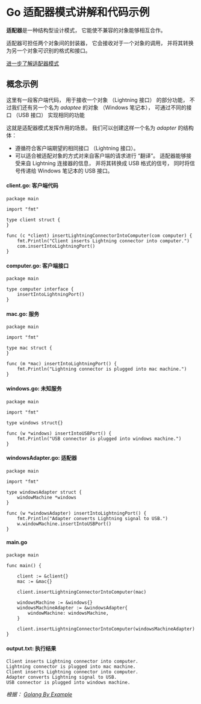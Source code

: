 # Go **适配器**模式讲解和代码示例

**适配器**是一种结构型设计模式， 它能使不兼容的对象能够相互合作。

适配器可担任两个对象间的封装器， 它会接收对于一个对象的调用， 并将其转换为另一个对象可识别的格式和接口。

[ 进一步了解适配器模式 ](https://refactoringguru.cn/design-patterns/adapter)



## 概念示例

这里有一段客户端代码， 用于接收一个对象 （Lightning 接口） 的部分功能， 不过我们还有另一个名为 *adaptee* 的对象 （Windows 笔记本）， 可通过不同的接口 （USB 接口） 实现相同的功能

这就是适配器模式发挥作用的场景。 我们可以创建这样一个名为 *adapter* 的结构体：

- 遵循符合客户端期望的相同接口 （Lightning 接口）。
- 可以适合被适配对象的方式对来自客户端的请求进行 “翻译”。 适配器能够接受来自 Lightning 连接器的信息， 并将其转换成 USB 格式的信号， 同时将信号传递给 Windows 笔记本的 USB 接口。

####  **client.go:** 客户端代码

```
package main

import "fmt"

type client struct {
}

func (c *client) insertLightningConnectorIntoComputer(com computer) {
    fmt.Println("Client inserts Lightning connector into computer.")
    com.insertIntoLightningPort()
}
```

####  **computer.go:** 客户端接口

```
package main

type computer interface {
    insertIntoLightningPort()
}
```

####  **mac.go:** 服务

```
package main

import "fmt"

type mac struct {
}

func (m *mac) insertIntoLightningPort() {
    fmt.Println("Lightning connector is plugged into mac machine.")
}
```

####  **windows.go:** 未知服务

```
package main

import "fmt"

type windows struct{}

func (w *windows) insertIntoUSBPort() {
    fmt.Println("USB connector is plugged into windows machine.")
}
```

####  **windowsAdapter.go:** 适配器

```
package main

import "fmt"

type windowsAdapter struct {
    windowMachine *windows
}

func (w *windowsAdapter) insertIntoLightningPort() {
    fmt.Println("Adapter converts Lightning signal to USB.")
    w.windowMachine.insertIntoUSBPort()
}
```

####  **main.go**

```
package main

func main() {

    client := &client{}
    mac := &mac{}

    client.insertLightningConnectorIntoComputer(mac)

    windowsMachine := &windows{}
    windowsMachineAdapter := &windowsAdapter{
        windowMachine: windowsMachine,
    }

    client.insertLightningConnectorIntoComputer(windowsMachineAdapter)
}
```

####  **output.txt:** 执行结果

```
Client inserts Lightning connector into computer.
Lightning connector is plugged into mac machine.
Client inserts Lightning connector into computer.
Adapter converts Lightning signal to USB.
USB connector is plugged into windows machine.
```

*根据： [Golang By Example](https://golangbyexample.com/adapter-design-pattern-go/)*